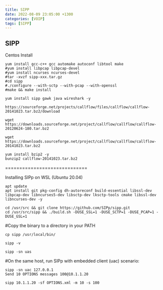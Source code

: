 ```yaml
---
title: SIPP
date: 2022-08-09 23:05:00 +1300
categories: [VOIP]
tags: [SIPP]
---
```

## SIPP

Centos Install
```
yum install gcc-c++ gcc automake autoconf libtool make
#yum install libpcap libpcap-devel
#yum install ncurses ncurses-devel
#tar -xvzf sipp-xxx.tar.gz
#cd sipp
#./configure --with-sctp --with-pcap --with-openssl
#make && make install
```

```
yum install sipp gawk java wireshark -y

https://sourceforge.net/projects/callflow/files/callflow/callflow-20141023.tar.bz2/download

wget https://downloads.sourceforge.net/project/callflow/callflow/callflow-20120624-180.tar.bz2

wget https://downloads.sourceforge.net/project/callflow/callflow/callflow-20141023.tar.bz2

yum install bzip2 -y
bunzip2 callflow-20141023.tar.bz2
```
=============================

Installing SIPp on WSL (Ubuntu 20.04)
```
apt update
apt install git pkg-config dh-autoreconf build-essential libssl-dev libpcap-dev libncurses5-dev libsctp-dev lksctp-tools cmake libssl-dev libncurses-dev -y

cd /usr/src && git clone https://github.com/SIPp/sipp.git
cd /usr/src/sipp && ./build.sh -DUSE_SSL=1 -DUSE_SCTP=1 -DUSE_PCAP=1 -DUSE_GSL=1
```
#Copy the binary to a directory in your PATH
```
cp sipp /usr/local/bin/

sipp -v

sipp -sn uas 
```
#On the same host, run SIPp with embedded client (uac) scenario:
```
sipp -sn uac 127.0.0.1
Send 10 OPTIONS messages 100@10.1.1.20

sipp 10.1.1.20 -sf OPTIONS.xml -m 10 -s 100
```
